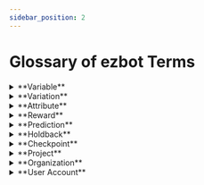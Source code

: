 ```yaml
---
sidebar_position: 2
---
```


# Glossary of ezbot Terms

<details>  
<summary>**Variable**</summary>  
<div>  
<div>A variable is the basic building block of a user experience. It is the thing you want to change, test, and improve upon. It can be anything from a button to the entire layout of a page. To get the most out of ezbot, you should focus your variables on a single change --- like the text in one button --- rather than making several changes in one variable. This will allow ezbot to explore the most combinations.  </div>  
<br/>  
<details>  
<summary>  
Examples 
</summary>  
<div> **Button Color:**  </div>  
</details>  
</div>  
</details>

<details>  
<summary>**Variation**</summary>  
<div>  
<div>A variation is each of the changes made on one variable.  Each variable can have different values you want to test. Imagine these as possibilities or choices. For example, if your variable is "button color," you might have variations like red, blue, and green. The more variations you explore, the more freedom Ezbot has to explore.  </div>  
<br/>  
<details>  
<summary>  
Examples 
</summary>  
<div> If your variable is "button color", then your variations are "red", "blue", and "green".</div>  
</details>  
</div>  
</details>

<details>  
<summary>**Attribute**</summary>  
<div>  
<div>These are like extra clues about your users that help Ezbot personalize their experiences. This can be as simple as telling us “this user is a paying customer” or “this user isn’t logged in”. You can also share things like known audience(s) they belong to, purchase history, or whether they’re in a beta group. </div>  
<br/>  
<details>  
<summary>  
Examples 
</summary>  
<div> examples.</div>  
</details>  
</div>  
</details>

<details>  
<summary>**Reward**</summary>  
<div>  
<div>It's like sending us a thumbs-up! Whenever your users take an action you want them to (like buying something or adding an item to their cart), we need a signal to understand how each combination of variations is performing. </div>  
<br/>  
<details>  
<summary>  
Examples 
</summary>  
<div> examples.</div>  
</details>  
</div>  
</details>

<details>  
<summary>**Prediction**</summary>  
<div>  
<div>Ezbot personalizes your UX like a master chef crafting the perfect dish. By subtly changing elements like button colors, text, or layouts (think: ingredients!), Ezbot tests different combinations ("recipes") to see what resonates with each user. When you initialize our code, it creates a unique session ID and requests a personalized "recipe" or set of variable predictions for each visitor. Simply integrate these suggestions into your code to deliver an optimized & personalized experience for everyone who visits your site. </div>  
<br/>  
<details>  
<summary>  
Examples 
</summary>  
<div> examples.</div>  
</details>  
</div>  
</details>

<details>  
<summary>**Holdback**</summary>  
<div>  
<div>This is like a control group in a science experiment. We compare how users in the optimized group performs compared to the holdback group. The optimized group shows both the default variations and the variations you are testing. The holdback groups only shows the default variations. </div>
<br/>  
<div>Having a holdback group helps us measure the relative impact of your experimentation efforts. You control how much traffic goes to the holdback group (e.g., 20%) either to balance risk or maximize your potential ROI from ezbot. See more about how to decide on your holdback percentage in Step 4 of Getting Started. </div>  
<br/>  
<details>  
<summary>  
Examples 
</summary>  
<div> example </div>   
</details> 
</div> 
</details>

<details>  
<summary>**Checkpoint**</summary>  
<div>  
<div> An AI model's policy at any given point in time. </div>  
<br/>  
<details>  
<summary>  
Examples 
</summary>  
<div> examples.</div>  
</details>  
</div>  
</details>

<details>  
<summary>**Project**</summary>  
<div>  
<div> An **organization** can have multiple **projects** if their subscription is active. **Projects** hold all of the data you need for a given set of experiments on your website or app. Each **organization** can have multiple **projects**. **Projects** contain variables, variations, attributes, and holdback settings.  This is an organizational tool to keep your data in a bucket that is scoped to each project. For best results with ezbot, an organization have as few projects as possible.  </div>  
<br/>  
<details>  
<summary>  
Examples 
</summary>  
<div> examples.</div>  
</details>  
</div>  
</details>

<details>  
<summary>**Organization**</summary>  
<div>  
<div> The **organization* is the account type that paid for and manages the subscription. **Organizations** can have up to five users and multiple projects.  </div>  
<br/>  
<details>  
<summary>  
Examples 
</summary>  
<div> examples.</div>  
</details>  
</div>  
</details>

<details>  
<summary>**User Account**</summary>  
<div>  
<div>The **user account** is each person's login credentials. In order to use ezbot, **user accounts** should be associated with an **organization** that has an active subscription.   </div>  
<br/>  
<details>  
<summary>  
Examples 
</summary>  
<div> examples.</div>  
</details>  
</div>  
</details>

